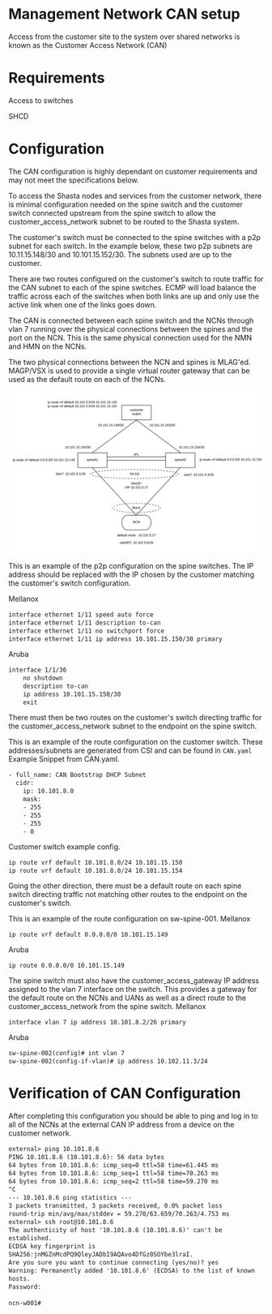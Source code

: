 # Management Network CAN setup

Access from the customer site to the system over shared networks is known as the Customer Access Network (CAN)

# Requirements
Access to switches

SHCD

# Configuration

The CAN configuration is highly dependant on customer requirements and may not meet the specifications below.

To access the Shasta nodes and services from the customer network, there is minimal configuration needed on the spine switch and the customer switch connected upstream from the spine switch to allow the customer_access_network subnet to be routed to the Shasta system.

The customer's switch must be connected to the spine switches with a p2p subnet for each switch.  In the example below, these two p2p subnets are 10.11.15.148/30 and 10.101.15.152/30.   The subnets used are up to the customer.

There are two routes configured on the customer's switch to route traffic for the CAN subnet to each of the spine switches.   ECMP will load balance the traffic across each of the switches when both links are up and only use the active link when one of the links goes down.

The CAN is connected between each spine switch and the NCNs through vlan 7 running over the physical connections between the spines and the port on the NCN.  This is the same physical connection used for the NMN and HMN on the NCNs.

The two physical connections between the NCN and spines is MLAG'ed.   MAGP/VSX is used to provide a single virtual router gateway that can be used as the default route on each of the NCNs.

![can-diagram](img/network/can-diagram.png)

This is an example of the p2p configuration on the spine switches.   The IP address should be replaced with the IP chosen by the customer matching the customer's switch configuration.

Mellanox
```
interface ethernet 1/11 speed auto force
interface ethernet 1/11 description to-can
interface ethernet 1/11 no switchport force
interface ethernet 1/11 ip address 10.101.15.150/30 primary
```
Aruba
```
interface 1/1/36
    no shutdown
    description to-can
    ip address 10.101.15.150/30
    exit
```

There must then be two routes on the customer's switch directing traffic for the customer_access_network subnet to the endpoint on the spine switch.   

This is an example of the route configuration on the customer switch.
These addresses/subnets are generated from CSI and can be found in ```CAN.yaml```
Example Snippet from CAN.yaml.
```
- full_name: CAN Bootstrap DHCP Subnet
  cidr:
    ip: 10.101.8.0
    mask:
    - 255
    - 255
    - 255
    - 0
```
Customer switch example config.
```
ip route vrf default 10.101.8.0/24 10.101.15.150
ip route vrf default 10.101.8.0/24 10.101.15.154
```

Going the other direction, there must be a default route on each spine switch directing traffic not matching other routes to the endpoint on the customer's switch.

This is an example of the route configuration on sw-spine-001.
Mellanox
```
ip route vrf default 0.0.0.0/0 10.101.15.149
```
Aruba
```
ip route 0.0.0.0/0 10.101.15.149
```

The spine switch must also have the customer_access_gateway IP address assigned to the vlan 7 interface on the switch.  This provides a gateway for the default route on the NCNs and UANs as well as a direct route to the customer_access_network from the spine switch.
Mellanox
```
interface vlan 7 ip address 10.101.8.2/26 primary
```
Aruba
```
sw-spine-002(config)# int vlan 7
sw-spine-002(config-if-vlan)# ip address 10.102.11.3/24
```

# Verification of CAN Configuration

After completing this configuration you should be able to ping and log in to all of the NCNs at the external CAN IP address from a device on the customer network.

```
external> ping 10.101.8.6
PING 10.101.8.6 (10.101.8.6): 56 data bytes
64 bytes from 10.101.8.6: icmp_seq=0 ttl=58 time=61.445 ms
64 bytes from 10.101.8.6: icmp_seq=1 ttl=58 time=70.263 ms
64 bytes from 10.101.8.6: icmp_seq=2 ttl=58 time=59.270 ms
^C
--- 10.101.8.6 ping statistics ---
3 packets transmitted, 3 packets received, 0.0% packet loss
round-trip min/avg/max/stddev = 59.270/63.659/70.263/4.753 ms
external> ssh root@10.101.8.6
The authenticity of host '10.101.8.6 (10.101.8.6)' can't be established.
ECDSA key fingerprint is SHA256:jnMGZnMcdPQ9QleyJADbI9AQAvo4DfGz0SOYbe3lraI.
Are you sure you want to continue connecting (yes/no)? yes
Warning: Permanently added '10.101.8.6' (ECDSA) to the list of known hosts.
Password:
 
ncn-w001#
```
